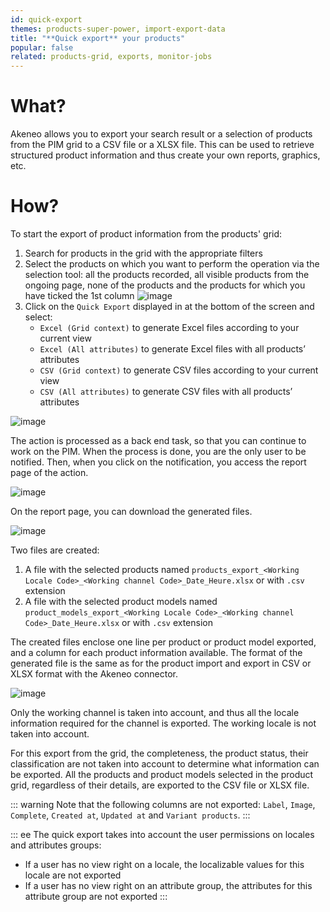 ```yaml
---
id: quick-export
themes: products-super-power, import-export-data
title: "**Quick export** your products"
popular: false
related: products-grid, exports, monitor-jobs
---
```


# What?

Akeneo allows you to export your search result or a selection of products from the PIM grid to a CSV file or a XLSX file. This can be used to retrieve structured product information and thus create your own reports, graphics, etc.

# How?
To start the export of product information from the products' grid:
1. Search for products in the grid with the appropriate filters
1. Select the products on which you want to perform the operation via the selection tool: all the products recorded, all visible products from the ongoing page, none of the products and the products for which you have ticked the 1st column
![image](Products_BulkActions.png)
1.  Click on the `Quick Export` displayed in at the bottom of the screen and select:
    - `Excel (Grid context)` to generate Excel files according to your current view
    - `Excel (All attributes)` to generate Excel files with all products’ attributes
    - `CSV (Grid context)` to generate CSV files according to your current view
    - `CSV (All attributes)` to generate CSV files with all products’ attributes

![image](Products_QuickExportDropdown.png)

The action is processed as a back end task, so that you can continue to work on the PIM. When the process is done, you are the only user to be notified. Then, when you click on the notification, you access the report page of the action.

![image](Products_QuickExportNotification.gif)

On the report page, you can download the generated files.

![image](Products_QuickExportDownload.png)

Two files are created:
1. A file with the selected products named `products_export_<Working Locale Code>_<Working channel Code>_Date_Heure.xlsx` or with `.csv` extension
2. A file with the selected product models named `product_models_export_<Working Locale Code>_<Working channel Code>_Date_Heure.xlsx` or with `.csv` extension

The created files enclose one line per product or product model exported, and a column for each product information available. The format of the generated file is the same as for the product import and export in CSV or XLSX  format with the Akeneo connector.

![image](Exports_XLSXexample.png)

Only the working channel is taken into account, and thus all the locale information required for the channel is exported. The working locale is not taken into account.

For this export from the grid, the completeness, the product status, their classification are not taken into account to determine what information can be exported. All the products and product models selected in the product grid, regardless of their details, are exported to the CSV file or XLSX file.

::: warning
Note that the following columns are not exported: `Label`, `Image`, `Complete`, `Created at`, `Updated at` and `Variant products`.
:::

::: ee
The quick export takes into account the user permissions on locales and attributes groups:
  * If a user has no view right on a locale, the localizable values for this locale are not exported
  * If a user has no view right on an attribute group, the attributes for this attribute group are not exported
:::
